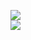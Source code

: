 [![](https://img.shields.io/badge/Made%20With-Github%20Spray-lightgrey.svg?style=for-the-badge&logo=github)](https://github.com/Annihil/github-spray#21802)  
[![](https://i.imgur.com/2DrTn0Z.gif)](https://github.com/Annihil/github-spray)